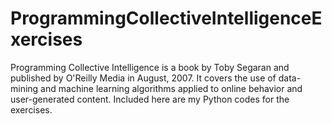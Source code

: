 # ProgrammingCollectiveIntelligenceExercises
Programming Collective Intelligence is a book by Toby Segaran and published by O'Reilly Media in August, 2007. It covers the use of data-mining and machine learning algorithms applied to online behavior and user-generated content. Included here are my Python codes for the exercises.
